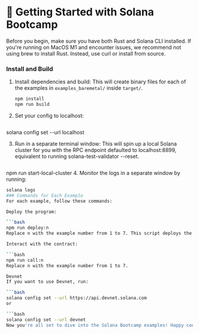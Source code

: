 # 🚀 Getting Started with Solana Bootcamp

Before you begin, make sure you have both Rust and Solana CLI installed. If you're running on MacOS M1 and encounter issues, we recommend not using brew to install Rust. Instead, use curl or install from source.

### Install and Build

1. Install dependencies and build: This will create binary files for each of the examples in `examples_baremetal/` inside `target/`.

   ```bash
   npm install
   npm run build
2. Set your config to localhost:

   ```bash
solana config set --url localhost

3. Run in a separate terminal window: This will spin up a local Solana cluster for you with the RPC endpoint defaulted to localhost:8899, equivalent to running solana-test-validator --reset.

   ```bash
npm run start-local-cluster
4. Monitor the logs in a separate window by running:

   ```bash
solana logs
### Commands for Each Example
For each example, follow these commands:

Deploy the program:

   ```bash
npm run deploy:n
Replace n with the example number from 1 to 7. This script deploys the program to the network specified in the Solana config.

Interact with the contract:

   ```bash
npm run call:n
Replace n with the example number from 1 to 7.

Devnet
If you want to use Devnet, run:

   ```bash
solana config set --url https://api.devnet.solana.com
or

   ```bash
solana config set --url devnet
Now you're all set to dive into the Solana Bootcamp examples! Happy coding! 🌟
